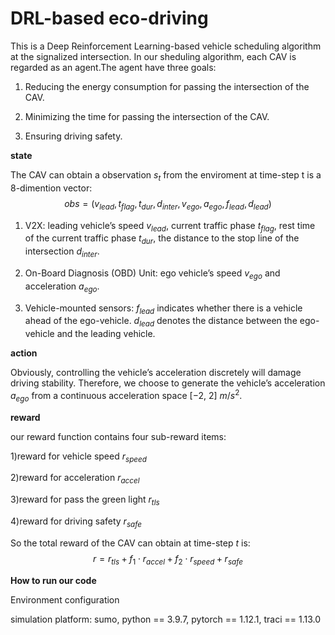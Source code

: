 # DRL-based eco-driving
This is a Deep Reinforcement Learning-based vehicle scheduling algorithm at the signalized intersection. In our sheduling algorithm, each CAV is regarded as an agent.The agent have three goals:

1) Reducing the energy consumption for passing the intersection of the CAV. 

2) Minimizing the time for passing the intersection of the CAV.

3) Ensuring driving safety.

**state**

The CAV can obtain a observation $s_t$ from the enviroment at time-step t is a 8-dimention vector:
$$
obs=(v_{lead}, t_{flag}, t_{dur}, d_{inter}, v_{ego}, a_{ego}, f_{lead}, d_{lead})
$$
1) V2X: leading vehicle’s speed $v_{lead}$, current traffic phase $t_{flag}$, rest time of the current traffic phase $t_{dur}$, the distance to the stop line of the intersection $d_{inter}$. 

2) On-Board Diagnosis (OBD) Unit: ego vehicle’s speed $v_{ego}$ and acceleration $a_{ego}$. 

3) Vehicle-mounted sensors: $f_{lead}$ indicates whether there is a vehicle ahead of the ego-vehicle. $d_{lead}$ denotes the distance between the ego-vehicle and the leading vehicle. 

**action**

Obviously, controlling the vehicle’s acceleration discretely will damage driving stability. Therefore, we choose to generate the vehicle’s acceleration $a_{ego}$ from a continuous acceleration space [−2, 2] $m/s^2$.

**reward**

our reward function contains four sub-reward items: 

1)reward for vehicle speed $r_{speed}$

2)reward for acceleration $r_{accel}$

3)reward for pass the green light $r_{tls}$

4)reward for driving safety $r_{safe}$

So the total reward of the CAV can obtain at time-step $t$ is:
$$
r=r_{tls}+f_1 \cdot r_{accel}+f_2 \cdot r_{speed}+r_{safe}
$$

**How to run our code**

Environment configuration

simulation platform: sumo, python == 3.9.7, pytorch == 1.12.1, traci == 1.13.0